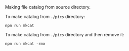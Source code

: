 Making file catalog from source directory.
    
To make catalog from `./pics` directory:

`npm run mkcat`

To make catalog from `./pics` directory and then remove it:

`npm run mkcat -rmo`
